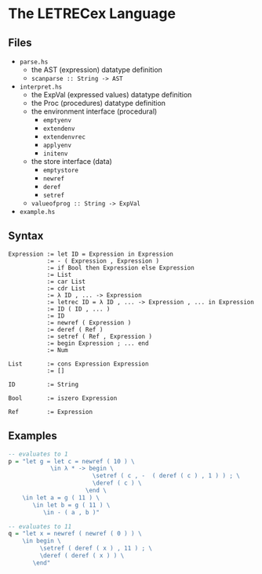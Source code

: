 # The LETRECex Language
## Files
* `parse.hs`
    - the AST (expression) datatype definition
    - `scanparse :: String -> AST`
* `interpret.hs`
    - the ExpVal (expressed values) datatype definition
    - the Proc (procedures) datatype definition
    - the environment interface (procedural)
        - `emptyenv`
        - `extendenv`
        - `extendenvrec`
        - `applyenv`
        - `initenv`
    - the store interface (data)
        - `emptystore`
        - `newref`
        - `deref`
        - `setref`
    - `valueofprog :: String -> ExpVal`
* `example.hs`

## Syntax
```
Expression := let ID = Expression in Expression
           := - ( Expression , Expression )
           := if Bool then Expression else Expression
           := List
           := car List
           := cdr List
           := λ ID , ... -> Expression
           := letrec ID = λ ID , ... -> Expression , ... in Expression
           := ID ( ID , ... )
           := ID
           := newref ( Expression )
           := deref ( Ref )
           := setref ( Ref , Expression )
           := begin Expression ; ... end
           := Num

List       := cons Expression Expression
           := []

ID         := String

Bool       := iszero Expression

Ref        := Expression
```

## Examples
```hs
-- evaluates to 1
p = "let g = let c = newref ( 10 ) \
            \in λ * -> begin \
                        \setref ( c , -  ( deref ( c ) , 1 ) ) ; \
                        \deref ( c ) \
                      \end \
    \in let a = g ( 11 ) \
       \in let b = g ( 11 ) \
          \in - ( a , b )"

-- evaluates to 11
q = "let x = newref ( newref ( 0 ) ) \
    \in begin \
         \setref ( deref ( x ) , 11 ) ; \
         \deref ( deref ( x ) ) \
       \end"
```
